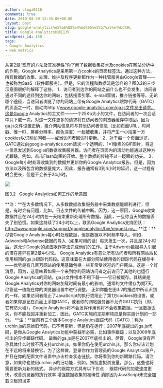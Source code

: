 ```yaml
---
author: cloga0216
comments: true
date: 2010-08-30 13:39:06+00:00
layout: post
slug: google-analytics%e5%a6%82%e4%bd%95%e5%b7%a5%e4%bd%9c
title: Google Analytics如何工作
wordpress_id: 150
tags:
- Google Analytics
- web metrics
---
```


从第2章“现有的方法及其准确性”你了解了数据收集技术及cookies在网站分析中的作用。Google Analytics是采用第一方cookie的页面标签法。通过这种方法，所有数据的收集、处理、维护及程序更新都作为一种托管服务由Google管理——也被称为SaaS（软件即服务）。但是，它的流程和数据流是怎样的？图3.2的三步示意图很好的解释了这些。
1．访问者到达你的网站之前什么也不会发生。访问者通过不同的途径到达你的网站，包括搜索引擎、e-mail营销，推介链接等等。无论哪个途径，当访问者浏览了你的网站上带有Google Analytics跟踪代码（GATC）的页面之一时，自动向http://www.google-analytics.com/ga.js文件发出请求。这是Google Analytics的主文件——一个25Kb大小的文件，在访问者的一次会话中只下载一次。对这一文件更多的请求将在访问者的浏览器缓存中取回。因为ga.js文件设置正确，推介网站信息将与其他访问者信息（比如页面URL、时间戳、惟一ID、屏幕分辨率、颜色深度）一起被收集，并将产生一小段第一方cookies以识别访问者——或当访问者回访时更新。
2．对于每一个页面浏览，GATC通过向google-analytics.com请求一个透明的、1×1像素的GIF图片，将这一信息发送到Google的数据收集服务器。访问者在页面内的活动也能通过这种方式跟踪，例如，点击Flash动画的开始。整个数据的传输不过一眨眼的功夫。
3．Google每小时处理收集到的数据并更新你的Google Analytics报告。但是，因为方法以及所包含的数据量庞大，因此，报告通常有3到4小时的延迟，这一过程有时会更长，但是不会长于24小时。

[![](http://www.cloga.info/wp-content/uploads/2010/08/3-2.jpg)](http://www.cloga.info/wp-content/uploads/2010/08/3-2.jpg)


图3.2   Google Analytics如何工作的示意图




**注：**在大多数情况下，从多数数据收集服务器中采集数据能顺利进行，但是，有时会有问题，比如，日志文件的传输中断。因为，这一原因，Google收集数据并且在24小时内在一天结束重新处理所有数据。因此，一旦你当天的数据丢失了别恐慌。如果这持续了24小时以上，联系Google Analytics支持团队：http://www.google.com/support/googleanalytics/bin/request.py。
**注：**尽管Google Analytics每小时处理数据，但是数据以不同频率导入。例如，Adwords和Adsense数据的导入（如果可用的话）每天发生一次，并且是24小时后。这允许Google的点击欺诈算法完成他们的工作。由于Adwords数据导入引起的潜在差异在第2章中讨论。
Google Analytics有意让所有访问者和所有网站站长使用相同的ga.js跟踪代码段。这意味着在大部分网站使用者的跟踪代码在缓存中——优势是有几百万网站的使用基础包括一些非常受欢迎的门户网站。这是一个好消息，因为，这意味着如果一个来到你的网站访问者之前访问了其他的也运行Google Analytics的网站，ga.js文件根本不用下载——它已被缓存。其结果是Google Analytics对你的网站加载时间有最小的影响。通常的文件缓存为期7天，尽管这一值能在你的浏览器设置中进行调整。
正如你能在图3.2的描述中所认识到的一样，如果访问者阻止了JavaScript的执行或阻止了第1方cookies的设置，或者如果你忘记在页面上添加GATC，或者你的网站服务器不允许GATC执行（即，它有防火墙），Google Analytics将不会发挥作用也将不会收集数据。一旦数据丢失，你不能找回并重新加工，因此，GATC实施的定期审核应是你实施计划的一部分。
**注：**目前有三个版本Google Analytics跟踪代码（GATC）：称为urchin.js的原始旧代码，已不再更新，但是仍在运行；2007年底提出的ga.js代码，是你从Google Analytics功能中获益所必需，比如事件跟踪；以及2009年底推出的异步跟踪代码。
最新的ga.js是在2007年底推出的。尽管，Google没有声称具体什么时候不再支持urchin.js，如果你仍在使用urchin.js，那么你应该计划在不远的将来替换它。为了这样做，登录你作为管理员的Google Analytics账户，并且在你的配置文件设置中点击检查状态链接。你将看到你的新跟踪代码。请注意，如果你也使用urchin.js的旧功能，例如，捕捉虚拟浏览量，那么，这些也将需要更新为新的格式。
异步的跟踪方式具有以下优点：
跟踪代码的加载速度更快，改善浏览器的执行效率
增强数据收集的准确性
消除因为JavaScript未完全加载引起的误差
